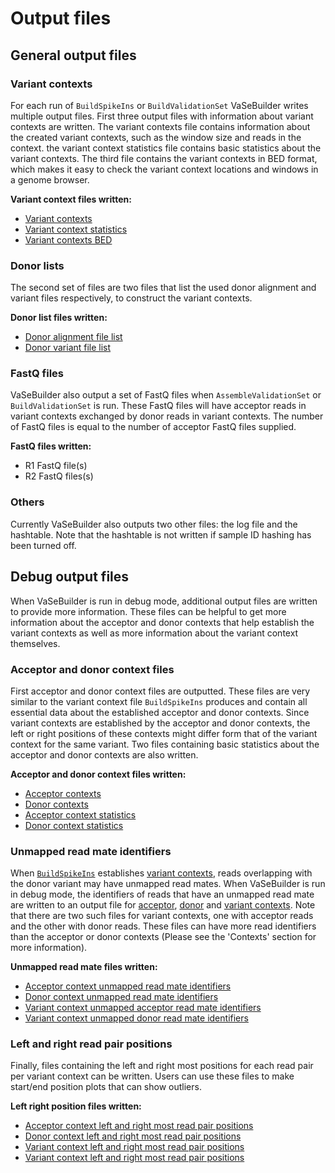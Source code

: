# Output files

## General output files

### Variant contexts
For each run of ```BuildSpikeIns``` or ```BuildValidationSet``` VaSeBuilder writes multiple output files. First three output files with information about variant contexts are written. The variant contexts file contains information about the created variant contexts, such as the window size and reads in the context. the variant context statistics file contains basic statistics about the variant contexts. The third file contains the variant contexts in BED format, which makes it easy to check the variant context locations and windows in a genome browser.

__Variant context files written:__

* [Variant contexts](output_file_formats.md#variant-context-file)
* [Variant context statistics](output_file_formats.md#variant-context-statistics-file)
* [Variant contexts BED](output_file_formats.md#variant-context-bed-file)


### Donor lists
The second set of files are two files that list the used donor alignment and variant files respectively, to construct the variant contexts.

__Donor list files written:__

* [Donor alignment file list](output_file_formats.md#donor-alignment-files)
* [Donor variant file list](output_file_formats.md#donor-variant-files)


### FastQ files
VaSeBuilder also output a set of FastQ files when ```AssembleValidationSet``` or ```BuildValidationSet``` is run. These FastQ files will have acceptor reads in variant contexts exchanged by donor reads in variant contexts. The number of FastQ files is equal to the number of acceptor FastQ files supplied.

__FastQ files written:__

* R1 FastQ file(s)
* R2 FastQ files(s)


### Others
Currently VaSeBuilder also outputs two other files: the log file and the hashtable. Note that the hashtable is not written if sample ID hashing has been turned off.


## Debug output files
When VaSeBuilder is run in debug mode, additional output files are written to provide more information. These files can be helpful to get more information about the acceptor and donor contexts that help establish the variant contexts as well as more information about the variant context themselves.

### Acceptor and donor context files
First acceptor and donor context files are outputted. These files are very similar to the variant context file ```BuildSpikeIns``` produces and contain all essential data about the established acceptor and donor contexts. Since variant contexts are established by the acceptor and donor contexts, the left or right positions of these contexts might differ form that of the variant context for the same variant. Two files containing basic statistics about the acceptor and donor contexts are also written.

__Acceptor and donor context files written:__

* [Acceptor contexts](output_file_formats.md#acceptordonor-contexts-file)
* [Donor contexts](output_file_formats.md#acceptordonor-contexts-file)
* [Acceptor context statistics](output_file_formats.md#acceptordonor-context-statistics-file)
* [Donor context statistics](output_file_formats.md#acceptordonor-context-statistics-file)


### Unmapped read mate identifiers
When [```BuildSpikeIns```](usage.md#buildspikeins) establishes [variant contexts](contexts.md#variant-context), reads overlapping with the donor variant may have unmapped read mates. When VaSeBuilder is run in debug mode, the identifiers of reads that have an unmapped read mate are written to an output file for [acceptor](output_file_formats.md#acceptordonor-context-unmapped-read-mates-file), [donor](output_file_formats.md#acceptordonor-context-unmapped-read-mates-file) and [variant contexts](output_file_formats.md#variant-context-unmapped-acceptordonor-read-mates-file). Note that there are two such files for variant contexts, one with acceptor reads and the other with donor reads. These files can have more read identifiers than the acceptor or donor contexts (Please see the 'Contexts' section for more information).

__Unmapped read mate files written:__

* [Acceptor context unmapped read mate identifiers](output_file_formats.md#acceptordonor-context-unmapped-read-mates-file)
* [Donor context unmapped read mate identifiers](output_file_formats.md#acceptordonor-context-unmapped-read-mates-file)
* [Variant context unmapped acceptor read mate identifiers](output_file_formats.md#variant-context-unmapped-acceptordonor-read-mates-file)
* [Variant context unmapped donor read mate identifiers](output_file_formats.md#variant-context-unmapped-acceptordonor-read-mates-file)


### Left and right read pair positions
Finally, files containing the left and right most positions for each read pair per variant context can be written. Users can use these files to make start/end position plots that can show outliers.

__Left right position files written:__

* [Acceptor context left and right most read pair positions](output_file_formats.md#acceptordonor-context-read-positions-file)
* [Donor context left and right most read pair positions](output_file_formats.md#acceptordonor-context-read-positions-file)
* [Variant context left and right most read pair positions](output_file_formats.md#variant-context-acceptordonor-read-positions-file)
* [Variant context left and right most read pair positions](output_file_formats.md#variant-context-acceptordonor-read-positions-file)
